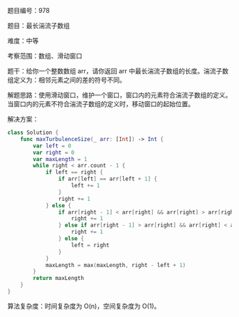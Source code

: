 题目编号：978

题目：最长湍流子数组

难度：中等

考察范围：数组、滑动窗口

题干：给你一个整数数组 arr，请你返回 arr 中最长湍流子数组的长度。湍流子数组定义为：相邻元素之间的差的符号不同。

解题思路：使用滑动窗口，维护一个窗口，窗口内的元素符合湍流子数组的定义。当窗口内的元素不符合湍流子数组的定义时，移动窗口的起始位置。

解决方案：

```swift
class Solution {
    func maxTurbulenceSize(_ arr: [Int]) -> Int {
        var left = 0
        var right = 0
        var maxLength = 1
        while right < arr.count - 1 {
            if left == right {
                if arr[left] == arr[left + 1] {
                    left += 1
                }
                right += 1
            } else {
                if arr[right - 1] < arr[right] && arr[right] > arr[right + 1] {
                    right += 1
                } else if arr[right - 1] > arr[right] && arr[right] < arr[right + 1] {
                    right += 1
                } else {
                    left = right
                }
            }
            maxLength = max(maxLength, right - left + 1)
        }
        return maxLength
    }
}
```

算法复杂度：时间复杂度为 O(n)，空间复杂度为 O(1)。